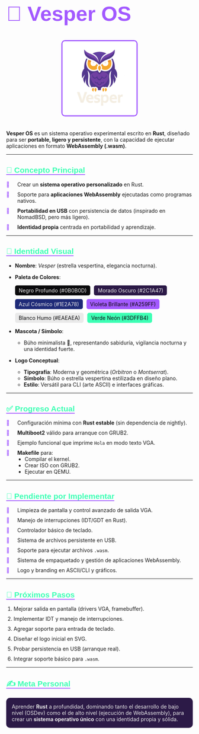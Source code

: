 # <span style="font-family: Orbitron, sans-serif; color: #A259FF; font-size: 2em;">🌌 Vesper OS</span>

<div style="text-align: center;">
    <img src="assets/vesper_pet_Nox.png" alt="Nox, el búho minimalista de Vesper OS" style="max-width: 200px; border: 3px solid #A259FF; border-radius: 10px; margin: 20px auto;" />
</div>

**Vesper OS** es un sistema operativo experimental escrito en **Rust**, diseñado para ser **portable, ligero y persistente**, con la capacidad de ejecutar aplicaciones en formato **WebAssembly (.wasm)**.

---

## <span style="color: #3DFFB4; font-family: Montserrat, sans-serif; border-bottom: 2px solid #A259FF;">🚀 Concepto Principal</span>

<ul style="list-style: none; padding-left: 0;">
    <li style="position: relative; padding-left: 30px; margin-bottom: 10px;"><span style="position: absolute; left: 0; color: #A259FF;">🦉</span> Crear un <b>sistema operativo personalizado</b> en Rust.</li>
    <li style="position: relative; padding-left: 30px; margin-bottom: 10px;"><span style="position: absolute; left: 0; color: #A259FF;">🦉</span> Soporte para <b>aplicaciones WebAssembly</b> ejecutadas como programas nativos.</li>
    <li style="position: relative; padding-left: 30px; margin-bottom: 10px;"><span style="position: absolute; left: 0; color: #A259FF;">🦉</span> <b>Portabilidad en USB</b> con persistencia de datos (inspirado en NomadBSD, pero más ligero).</li>
    <li style="position: relative; padding-left: 30px; margin-bottom: 10px;"><span style="position: absolute; left: 0; color: #A259FF;">🦉</span> <b>Identidad propia</b> centrada en portabilidad y aprendizaje.</li>
</ul>

---

## <span style="color: #3DFFB4; font-family: Montserrat, sans-serif; border-bottom: 2px solid #A259FF;">🎨 Identidad Visual</span>

- **Nombre**: <i>Vesper</i> (estrella vespertina, elegancia nocturna).
- **Paleta de Colores**:
  <div style="display: flex; flex-wrap: wrap; gap: 10px;">
    <div style="background-color: #0B0B0D; color: #EAEAEA; padding: 5px 10px; border-radius: 5px;">Negro Profundo (#0B0B0D)</div>
    <div style="background-color: #2C1A47; color: #EAEAEA; padding: 5px 10px; border-radius: 5px;">Morado Oscuro (#2C1A47)</div>
    <div style="background-color: #1E2A78; color: #EAEAEA; padding: 5px 10px; border-radius: 5px;">Azul Cósmico (#1E2A78)</div>
    <div style="background-color: #A259FF; color: #0B0B0D; padding: 5px 10px; border-radius: 5px;">Violeta Brillante (#A259FF)</div>
    <div style="background-color: #EAEAEA; color: #0B0B0D; padding: 5px 10px; border-radius: 5px;">Blanco Humo (#EAEAEA)</div>
    <div style="background-color: #3DFFB4; color: #0B0B0D; padding: 5px 10px; border-radius: 5px;">Verde Neón (#3DFFB4)</div>
  </div>

- **Mascota / Símbolo**:  
  - Búho minimalista 🦉, representando sabiduría, vigilancia nocturna y una identidad fuerte.

- **Logo Conceptual**:
  - **Tipografía**: Moderna y geométrica (<i>Orbitron</i> o <i>Montserrat</i>).
  - **Símbolo**: Búho o estrella vespertina estilizada en diseño plano.
  - **Estilo**: Versátil para CLI (arte ASCII) e interfaces gráficas.

---

## <span style="color: #3DFFB4; font-family: Montserrat, sans-serif; border-bottom: 2px solid #A259FF;">✅ Progreso Actual</span>

<ul style="list-style: none; padding-left: 0;">
    <li style="position: relative; padding-left: 30px; margin-bottom: 10px;"><span style="position: absolute; left: 0; color: #A259FF;">🦉</span> Configuración mínima con <b>Rust estable</b> (sin dependencia de nightly).</li>
    <li style="position: relative; padding-left: 30px; margin-bottom: 10px;"><span style="position: absolute; left: 0; color: #A259FF;">🦉</span> <b>Multiboot2</b> válido para arranque con GRUB2.</li>
    <li style="position: relative; padding-left: 30px; margin-bottom: 10px;"><span style="position: absolute; left: 0; color: #A259FF;">🦉</span> Ejemplo funcional que imprime <code>Hola</code> en modo texto VGA.</li>
    <li style="position: relative; padding-left: 30px; margin-bottom: 10px;"><span style="position: absolute; left: 0; color: #A259FF;">🦉</span> <b>Makefile</b> para:
        <ul style="list-style: disc; padding-left: 20px;">
            <li>Compilar el kernel.</li>
            <li>Crear ISO con GRUB2.</li>
            <li>Ejecutar en QEMU.</li>
        </ul>
    </li>
</ul>

---

## <span style="color: #3DFFB4; font-family: Montserrat, sans-serif; border-bottom: 2px solid #A259FF;">🔧 Pendiente por Implementar</span>

<ul style="list-style: none; padding-left: 0;">
    <li style="position: relative; padding-left: 30px; margin-bottom: 10px;"><span style="position: absolute; left: 0; color: #A259FF;">🦉</span> Limpieza de pantalla y control avanzado de salida VGA.</li>
    <li style="position: relative; padding-left: 30px; margin-bottom: 10px;"><span style="position: absolute; left: 0; color: #A259FF;">🦉</span> Manejo de interrupciones (IDT/GDT en Rust).</li>
    <li style="position: relative; padding-left: 30px; margin-bottom: 10px;"><span style="position: absolute; left: 0; color: #A259FF;">🦉</span> Controlador básico de teclado.</li>
    <li style="position: relative; padding-left: 30px; margin-bottom: 10px;"><span style="position: absolute; left: 0; color: #A259FF;">🦉</span> Sistema de archivos persistente en USB.</li>
    <li style="position: relative; padding-left: 30px; margin-bottom: 10px;"><span style="position: absolute; left: 0; color: #A259FF;">🦉</span> Soporte para ejecutar archivos <code>.wasm</code>.</li>
    <li style="position: relative; padding-left: 30px; margin-bottom: 10px;"><span style="position: absolute; left: 0; color: #A259FF;">🦉</span> Sistema de empaquetado y gestión de aplicaciones WebAssembly.</li>
    <li style="position: relative; padding-left: 30px; margin-bottom: 10px;"><span style="position: absolute; left: 0; color: #A259FF;">🦉</span> Logo y branding en ASCII/CLI y gráficos.</li>
</ul>

---

## <span style="color: #3DFFB4; font-family: Montserrat, sans-serif; border-bottom: 2px solid #A259FF;">🎯 Próximos Pasos</span>

<ol style="padding-left: 20px;">
    <li style="margin-bottom: 10px;">Mejorar salida en pantalla (drivers VGA, framebuffer).</li>
    <li style="margin-bottom: 10px;">Implementar IDT y manejo de interrupciones.</li>
    <li style="margin-bottom: 10px;">Agregar soporte para entrada de teclado.</li>
    <li style="margin-bottom: 10px;">Diseñar el logo inicial en SVG.</li>
    <li style="margin-bottom: 10px;">Probar persistencia en USB (arranque real).</li>
    <li style="margin-bottom: 10px;">Integrar soporte básico para <code>.wasm</code>.</li>
</ol>

---

## <span style="color: #3DFFB4; font-family: Montserrat, sans-serif; border-bottom: 2px solid #A259FF;">✍️ Meta Personal</span>

<div style="background-color: #2C1A47; padding: 15px; border-radius: 10px; color: #EAEAEA;">
    Aprender <b>Rust</b> a profundidad, dominando tanto el desarrollo de bajo nivel (OSDev) como el de alto nivel (ejecución de WebAssembly), para crear un <b>sistema operativo único</b> con una identidad propia y sólida.
</div>